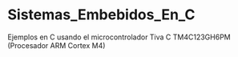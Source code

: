 # Sistemas_Embebidos_En_C
Ejemplos en C usando el microcontrolador Tiva C TM4C123GH6PM (Procesador ARM Cortex M4)
